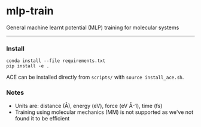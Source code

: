 # mlp-train
General machine learnt potential (MLP) training for molecular systems

***
### Install


```
conda install --file requirements.txt
pip install -e .
```

ACE can be installed directly from `scripts/` with `source install_ace.sh`.

### Notes

- Units are: distance (Å), energy (eV), force (eV Å-1), time (fs)
- Training using molecular mechanics (MM) is not supported as we've not found it to be efficient
